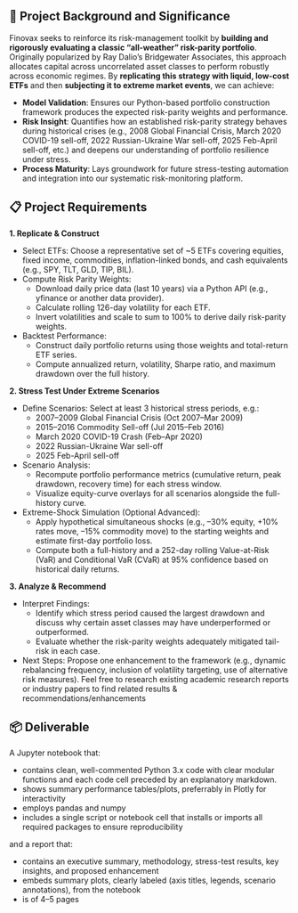 ## 🎯 Project Background and Significance
Finovax seeks to reinforce its risk-management toolkit by **building and rigorously evaluating a classic “all-weather” risk-parity portfolio**. Originally popularized by Ray Dalio’s Bridgewater Associates, this approach allocates capital across uncorrelated asset classes to perform robustly across economic regimes. By **replicating this strategy with liquid, low-cost ETFs** and then **subjecting it to extreme market events**, we can achieve:
- **Model Validation**: Ensures our Python-based portfolio construction framework produces the expected risk-parity weights and performance.
- **Risk Insight**: Quantifies how an established risk-parity strategy behaves during historical crises (e.g., 2008 Global Financial Crisis, March 2020 COVID-19 sell-off, 2022 Russian-Ukraine War sell-off, 2025 Feb-April sell-off, etc.) and deepens our understanding of portfolio resilience under stress.
- **Process Maturity**: Lays groundwork for future stress-testing automation and integration into our systematic risk-monitoring platform.

## 📋 Project Requirements
**1. Replicate & Construct**
- Select ETFs: Choose a representative set of ~5 ETFs covering equities, fixed income, commodities, inflation-linked bonds, and cash equivalents (e.g., SPY, TLT, GLD, TIP, BIL).
- Compute Risk Parity Weights:
    - Download daily price data (last 10 years) via a Python API (e.g., yfinance or another data provider).
    - Calculate rolling 126-day volatility for each ETF.
    - Invert volatilities and scale to sum to 100% to derive daily risk-parity weights.
- Backtest Performance:
    - Construct daily portfolio returns using those weights and total-return ETF series.
    - Compute annualized return, volatility, Sharpe ratio, and maximum drawdown over the full history.

**2. Stress Test Under Extreme Scenarios**
- Define Scenarios: Select at least 3 historical stress periods, e.g.:
    - 2007–2009 Global Financial Crisis (Oct 2007–Mar 2009)
    - 2015–2016 Commodity Sell-off (Jul 2015–Feb 2016)
    - March 2020 COVID-19 Crash (Feb–Apr 2020)
    - 2022 Russian-Ukraine War sell-off
    - 2025 Feb-April sell-off
- Scenario Analysis:
    - Recompute portfolio performance metrics (cumulative return, peak drawdown, recovery time) for each stress window.
    - Visualize equity-curve overlays for all scenarios alongside the full-history curve.
- Extreme-Shock Simulation (Optional Advanced):
    - Apply hypothetical simultaneous shocks (e.g., –30% equity, +10% rates move, –15% commodity move) to the starting weights and estimate first-day portfolio loss.
    - Compute both a full-history and a 252-day rolling Value-at-Risk (VaR) and Conditional VaR (CVaR) at 95% confidence based on historical daily returns.

**3. Analyze & Recommend**
- Interpret Findings:
    - Identify which stress period caused the largest drawdown and discuss why certain asset classes may have underperformed or outperformed.
    - Evaluate whether the risk-parity weights adequately mitigated tail-risk in each case.
- Next Steps:
Propose one enhancement to the framework (e.g., dynamic rebalancing frequency, inclusion of volatility targeting, use of alternative risk measures). Feel free to research existing academic research reports or industry papers to find related results & recommendations/enhancements

## 📦 Deliverable
A Jupyter notebook that:
- contains clean, well-commented Python 3.x code with clear modular functions and each code cell preceded by an explanatory markdown.
- shows summary performance tables/plots, preferrably in Plotly for interactivity
- employs pandas and numpy
- includes a single script or notebook cell that installs or imports all required packages to ensure reproducibility

and a report that:
- contains an executive summary, methodology, stress-test results, key insights, and proposed enhancement
- embeds summary plots, clearly labeled (axis titles, legends, scenario annotations), from the notebook
- is of 4–5 pages 